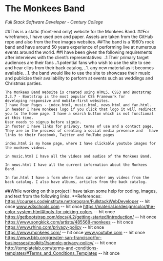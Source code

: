 # The Monkees Band 
_Full Stack Software Developer - Century College_


##This is a static (front-end only) website for the Monkees Band. 
##For wireframes, I have used pen and paper. Assets are taken from the GitHub repo
and also from the free images websites.
##The band is a 1960’s rock band and have around 50 years experience of performing live at numerous events around the world. 
##I have been given the following requirements after interviews with the client’s representatives:
..1.Their primary target audiences are their fans 
..1.potential fans who wish to use the site to see and hear clips from their back catalog, 
..1. any new material as it becomes available.
..1. the band would like to use the site to showcase their music and publicise their availability to perform at events such as weddings and Christmas parties.
 ````
The Monkees Band Website is created using HTML5, CSS3 and Bootstrap 3.3.7 - Bootstrap is the most popular CSS Framework for 
developing responsive and mobile-first websites.
I have Four Pages - index.html, music.html, news.html and fan.html.
In header I have monkees logo if you click that logo it will redirect you to the home page. I have a search button which is not functional at this time.
User needs to signup before signin. 
In footer I have links for privacy, terms of use and a contact page. They are in the process of creating a social media presence and   have links to their Facebook, Twitter and YouTube pages
 
 index.html is my home page, where I have clickable youtube images for the monkees videos.
 
 in music.html I have all the videos and audios of the Monkees Band.
 
 In news.html I have all the current information about the Monkees Band.
 
 In fan.html I have a form where fans can order any videos from the back catalog. I also have albums, articles from the back catalog.
 
 ````
 ##While working on this project I have taken some help for coding, images, and text from the following links.
**References:
https://courses.codeinstitute.net/program/FullstackWebDeveloper  -- hit <Enter> once 
www.w3schools.com  -- hit <Enter> once 
https://material.io/design/color/the-color-system.html#tools-for-picking-colors  -- hit <Enter> once 
https://getbootstrap.com/docs/4.2/getting-started/introduction/  -- hit <Enter> once 
https://www.songkick.com/artists/485568-monkees  -- hit <Enter> once 
https://www.rhino.com/privacy-policy  -- hit <Enter> once 
https://www.monkees.com/  -- hit <Enter> once 
www.youtube.com  -- hit <Enter> once 
https://www.bbb.org/greater-san-francisco/for-businesses/toolkits1/sample-privacy-policy/  -- hit <Enter> once 
http://templatelab.com/terms-and-conditions-templates/#Terms_and_Conditions_Templates  -- hit <Enter> once 
